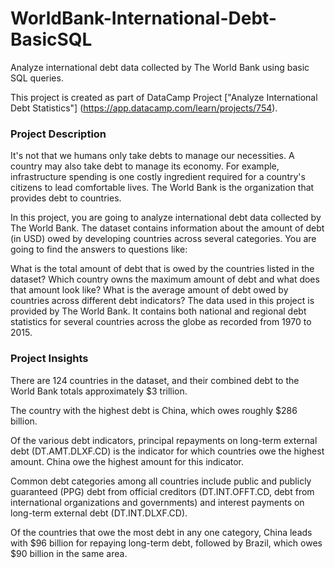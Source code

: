 # WorldBank-International-Debt-BasicSQL
Analyze international debt data collected by The World Bank using basic SQL queries.

This project is created as part of DataCamp Project ["Analyze International Debt Statistics"] (https://app.datacamp.com/learn/projects/754).

### Project Description

It's not that we humans only take debts to manage our necessities. A country may also take debt to manage its economy. For example, infrastructure spending is one costly ingredient required for a country's citizens to lead comfortable lives. The World Bank is the organization that provides debt to countries.

In this project, you are going to analyze international debt data collected by The World Bank. The dataset contains information about the amount of debt (in USD) owed by developing countries across several categories. You are going to find the answers to questions like:

What is the total amount of debt that is owed by the countries listed in the dataset? Which country owns the maximum amount of debt and what does that amount look like? What is the average amount of debt owed by countries across different debt indicators? The data used in this project is provided by The World Bank. It contains both national and regional debt statistics for several countries across the globe as recorded from 1970 to 2015.


### Project Insights

There are 124 countries in the dataset, and their combined debt to the World Bank totals approximately $3 trillion. 

The country with the highest debt is China, which owes roughly $286 billion. 

Of the various debt indicators, principal repayments on long-term external debt (DT.AMT.DLXF.CD) is the indicator for which countries owe the highest amount.  China owe the highest amount for this indicator.

Common debt categories among all countries include public and publicly guaranteed (PPG) debt from official creditors (DT.INT.OFFT.CD, debt from international organizations and governments) and interest payments on long-term external debt (DT.INT.DLXF.CD). 

Of the countries that owe the most debt in any one category, China leads with $96 billion for repaying long-term debt, followed by Brazil, which owes $90 billion in the same area.

